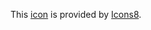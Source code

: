 This [icon](https://icons8.com/icon/56307/copy-to-clipboard) is provided by [Icons8](https://icons8.com).
